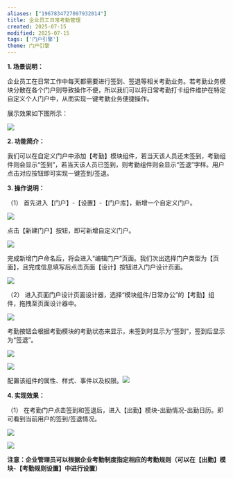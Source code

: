 ```yaml
---
aliases: ["1967834727097932014"]
title: 企业员工日常考勤管理
created: 2025-07-15
modified: 2025-07-15
tags: ['门户引擎']
theme: 门户引擎
---
```


**1. 场景说明：**

企业员工在日常工作中每天都需要进行签到、签退等相关考勤业务。若考勤业务模块分散在各个门户则导致操作不便，所以我们可以将日常考勤打卡组件维护在特定自定义个人门户中，从而实现一键考勤业务便捷操作。

展示效果如下图所示：

![](https://myhelpdoc.oss-cn-heyuan.aliyuncs.com/mdimages/fec91c9ad0f3a25649911b55055a2615.jpg)

**2. 功能简介：**

我们可以在自定义门户中添加【考勤】模块组件，若当天该人员还未签到，考勤组件则会显示“签到”，若当天该人员已签到，则考勤组件则会显示“签退”字样。用户点击对应按钮即可实现一键签到/签退。

**3. 操作说明：**

（1） 首先进入【门户】-【设置】-【门户库】，新增一个自定义门户。

![](https://myhelpdoc.oss-cn-heyuan.aliyuncs.com/mdimages/28a5579beab793ab690fd9cb0185ef74.jpg)

点击【新建门户】按钮，即可新增自定义门户。

![](https://myhelpdoc.oss-cn-heyuan.aliyuncs.com/mdimages/3712d3940fa0f4dbe9f99681399cf397.jpg)

完成新增门户命名后，将会进入“编辑门户”页面。我们次出选择门户类型为【页面】，且完成信息填写后点击页面【设计】按钮进入门户设计页面。

![](https://myhelpdoc.oss-cn-heyuan.aliyuncs.com/mdimages/6b21a76dd9eb51367468358a0507a9a5.jpg)

（2） 进入页面门户设计页面设计器，选择“模块组件/日常办公”的【考勤】组件，拖拽至页面设计器中。

![](https://myhelpdoc.oss-cn-heyuan.aliyuncs.com/mdimages/ebc38e9ce2f0f8a568658dd917a34e9f.jpg)

考勤按钮会根据考勤模块的考勤状态来显示，未签到时显示为“签到”，签到后显示为“签退”。

![](https://myhelpdoc.oss-cn-heyuan.aliyuncs.com/mdimages/42979b3e2d83d0079afca9f53bc88ca1.jpg)

![](https://myhelpdoc.oss-cn-heyuan.aliyuncs.com/mdimages/f9933f50f93c182ef63f739ea1efd03b.jpg)

配置该组件的属性、样式、事件以及权限。![](https://myhelpdoc.oss-cn-heyuan.aliyuncs.com/mdimages/6e8e4b79de4a36ce5c5cdfb94496eada.jpg)

**4. 实现效果：**

（1） 在考勤门户点击签到和签退后，进入【出勤】模块-出勤情况-出勤日历。即可看到当前用户的签到/签退情况。

![](https://myhelpdoc.oss-cn-heyuan.aliyuncs.com/mdimages/2b5eebe2cd3f410f30c1a402894129cc.jpg)

![](https://myhelpdoc.oss-cn-heyuan.aliyuncs.com/mdimages/572543793926c4366d0d92b808917fc5.jpg)

**注意：企业管理员可以根据企业考勤制度指定相应的考勤规则（可以在【出勤】模块-【考勤规则设置】中进行设置）**

